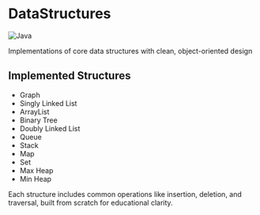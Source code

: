 # DataStructures

![Java](https://img.shields.io/badge/Java-ED8B00?style=for-the-badge&logo=java&logoColor=white)

Implementations of core data structures with clean, object-oriented design

## Implemented Structures

- Graph
- Singly Linked List
- ArrayList
- Binary Tree
- Doubly Linked List
- Queue
- Stack
- Map
- Set
- Max Heap
- Min Heap

Each structure includes common operations like insertion, deletion, and traversal, built from scratch for educational clarity.
